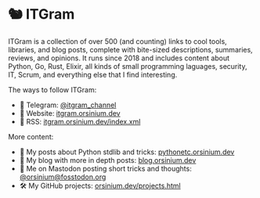 # 🐿 ITGram

ITGram is a collection of over 500 (and counting) links to cool tools, libraries, and blog posts, complete with bite-sized descriptions, summaries, reviews, and opinions. It runs since 2018 and includes content about Python, Go, Rust, Elixir, all kinds of small programming laguages, security, IT, Scrum, and everything else that I find interesting.

The ways to follow ITGram:

+ 📢 Telegram: [@itgram_channel](https://t.me/itgram_channel)
+ 🔗 Website: [itgram.orsinium.dev](https://itgram.orsinium.dev/)
+ 📶 RSS: [itgram.orsinium.dev/index.xml](https://itgram.orsinium.dev/index.xml)

More content:

+ 🐍 My posts about Python stdlib and tricks: [pythonetc.orsinium.dev](https://pythonetc.orsinium.dev/)
+ 📝 My blog with more in depth posts: [blog.orsinium.dev](https://blog.orsinium.dev/)
+ 🐘 Me on Mastodon posting short tricks and thoughts: [@orsinium@fosstodon.org](https://fosstodon.org/@orsinium)
+ 🛠️ My GitHub projects: [orsinium.dev/projects.html](https://orsinium.dev/projects.html)
